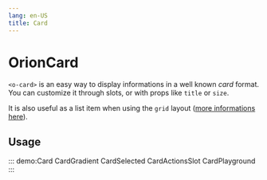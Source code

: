 ```yaml
---
lang: en-US
title: Card
---
```


# OrionCard

`<o-card>` is an easy way to display informations in a well known *card* format. You can customize it through slots, or with props like `title` or `size`.

It is also useful as a list item when using the `grid` layout ([more informations here](../components/OrionList.md)).

## Usage

::: demo:Card
CardGradient
CardSelected
CardActionsSlot
CardPlayground
:::

<attribute-table/>
